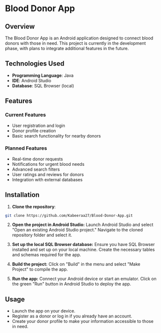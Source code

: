 # Blood Donor App

## Overview

The Blood Donor App is an Android application designed to connect blood donors with those in need. This project is currently in the development phase, with plans to integrate additional features in the future. 

## Technologies Used

- **Programming Language**: Java
- **IDE**: Android Studio
- **Database**: SQL Browser (local)

## Features

### Current Features
- User registration and login
- Donor profile creation
- Basic search functionality for nearby donors

### Planned Features
- Real-time donor requests
- Notifications for urgent blood needs
- Advanced search filters
- User ratings and reviews for donors
- Integration with external databases

## Installation

1. **Clone the repository**:
```bash
git clone https://github.com/Kabeeraa27/Blood-Donor-App.git
```

2. **Open the project in Android Studio:**
  Launch Android Studio and select "Open an existing Android Studio project."
  Navigate to the cloned repository folder and select it.

3. **Set up the local SQL Browser database:**
  Ensure you have SQL Browser installed and set up on your local machine.
  Create the necessary tables and schemas required for the app.

4. **Build the project:**
   Click on "Build" in the menu and select "Make Project" to compile the app.

5. **Run the app:**
  Connect your Android device or start an emulator.
  Click on the green "Run" button in Android Studio to deploy the app.

## Usage
  - Launch the app on your device.
  - Register as a donor or log in if you already have an account.
  - Create your donor profile to make your information accessible to those in need.

